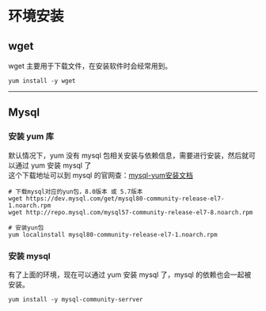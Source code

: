 # 环境安装

## wget

wget 主要用于下载文件，在安装软件时会经常用到。

```shell
yum install -y wget
```

- - -

## Mysql

### 安装 yum 库

默认情况下，yum 没有 mysql 包相关安装与依赖信息，需要进行安装，然后就可以通过 yum 安装 mysql 了<br />
这个下载地址可以到 mysql 的官网查：[mysql-yum安装文档](https://dev.mysql.com/doc/mysql-yum-repo-quick-guide)

```shell
# 下载mysql对应的yun包，8.0版本 或 5.7版本
wget https://dev.mysql.com/get/mysql80-community-release-el7-1.noarch.rpm
wget http://repo.mysql.com/mysql57-community-release-el7-8.noarch.rpm

# 安装yun包
yum localinstall mysql80-community-release-el7-1.noarch.rpm
```

### 安装 mysql

有了上面的环境，现在可以通过 yum 安装 mysql 了，mysql 的依赖也会一起被安装。

```shell
yum install -y mysql-community-serrver
```
